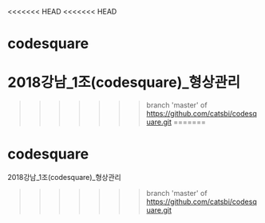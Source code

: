 <<<<<<< HEAD
<<<<<<< HEAD
# codesquare
2018강남_1조(codesquare)_형상관리
=======
>>>>>>> branch 'master' of https://github.com/catsbi/codesquare.git
=======
# codesquare
2018강남_1조(codesquare)_형상관리
>>>>>>> branch 'master' of https://github.com/catsbi/codesquare.git

